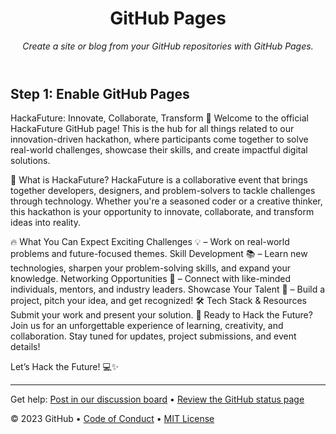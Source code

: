 <header>

<!--
  <<< Author notes: Course header >>>
  Include a 1280×640 image, course title in sentence case, and a concise description in emphasis.
  In your repository settings: enable template repository, add your 1280×640 social image, auto delete head branches.
  Add your open source license, GitHub uses MIT license.
-->

# GitHub Pages

_Create a site or blog from your GitHub repositories with GitHub Pages._

</header>

<!--
  <<< Author notes: Step 1 >>>
  Choose 3-5 steps for your course.
  The first step is always the hardest, so pick something easy!
  Link to docs.github.com for further explanations.
  Encourage users to open new tabs for steps!
-->

## Step 1: Enable GitHub Pages

HackaFuture: Innovate, Collaborate, Transform 🚀
Welcome to the official HackaFuture GitHub page! This is the hub for all things related to our innovation-driven hackathon, where participants come together to solve real-world challenges, showcase their skills, and create impactful digital solutions.

🌟 What is HackaFuture?
HackaFuture is a collaborative event that brings together developers, designers, and problem-solvers to tackle challenges through technology. Whether you're a seasoned coder or a creative thinker, this hackathon is your opportunity to innovate, collaborate, and transform ideas into reality.

🔥 What You Can Expect
Exciting Challenges 💡 – Work on real-world problems and future-focused themes.
Skill Development 📚 – Learn new technologies, sharpen your problem-solving skills, and expand your knowledge.
Networking Opportunities 🤝 – Connect with like-minded individuals, mentors, and industry leaders.
Showcase Your Talent 🎤 – Build a project, pitch your idea, and get recognized!
🛠 Tech Stack & Resources
Submit your work and present your solution.
🚀 Ready to Hack the Future?
Join us for an unforgettable experience of learning, creativity, and collaboration. Stay tuned for updates, project submissions, and event details!

Let’s Hack the Future! 💻✨

<footer>

<!--
  <<< Author notes: Footer >>>
  Add a link to get support, GitHub status page, code of conduct, license link.
-->

---

Get help: [Post in our discussion board](https://github.com/orgs/skills/discussions/categories/github-pages) &bull; [Review the GitHub status page](https://www.githubstatus.com/)

&copy; 2023 GitHub &bull; [Code of Conduct](https://www.contributor-covenant.org/version/2/1/code_of_conduct/code_of_conduct.md) &bull; [MIT License](https://gh.io/mit)

</footer>
